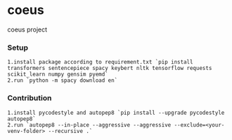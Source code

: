 # coeus
coeus project 

### Setup
    1.install package according to requirement.txt `pip install transformers sentencepiece spacy keybert nltk tensorflow requests scikit_learn numpy gensim pyemd`
    2.run `python -m spacy download en`
    
### Contribution
    1.install pycodestyle and autopep8 `pip install --upgrade pycodestyle autopep8`
    2.run `autopep8 --in-place --aggressive --aggressive --exclude=<your-venv-folder> --recursive .`